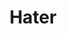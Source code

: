 ---
ee_id_thing: '4235'
site: '1'
type: '2'
inv_num: 2014-041
add_credit:
url: 2014-041-hater
title: Hater
year: '2014'
display_year: '2014'
medium: Foam pool noodle, wristband
dims: 140 cm x variable width x variable depth
pitch:
ps:
live_url:
youtube:
related_code:
imgs: hater-2014-041-full-Heart-01-database-SM.jpg,hater-2014-041-detail-Heart-01-database-SM.jpg
subheading:
download:
commission:
related:
layout: things-i-made
---